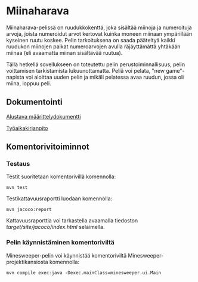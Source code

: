 # Miinaharava
Miinaharava-pelissä on ruudukkokenttä, joka sisältää miinoja ja numeroituja arvoja, joista numeroidut arvot kertovat kuinka moneen miinaan ympärillään kyseinen ruutu koskee. Pelin tarkoituksena on saada pääteltyä kaikki ruudukon miinojen paikat numeroarvojen avulla räjäyttämättä yhtäkään miinaa (eli avaamatta miinan sisältävää ruutua).

Tällä hetkellä sovellukseen on toteutettu pelin perustoiminnallisuus, pelin voittamisen tarkistamista lukuunottamatta. Peliä voi pelata, "new game"-napista voi aloittaa uuden pelin ja mikäli pelatessa avaa ruudun, jossa oli miina, loppuu peli.

## Dokumentointi

[Alustava määrittelydokumentti](https://github.com/hackinen/ot-harjoitustyo/blob/master/dokumentointi/alustava-maarittelydokumentti.md)

[Työaikakirjanpito](https://github.com/hackinen/ot-harjoitustyo/blob/master/dokumentointi/tyoaikakirjanpito.md)

## Komentorivitoiminnot

### Testaus

Testit suoritetaan komentorivillä komennolla:

`mvn test`

Testikattavuusraportti luodaan komennolla:

`mvn jacoco:report`

Kattavuusraporttia voi tarkastella avaamalla tiedoston *target/site/jacoco/index.html* selaimella.


### Pelin käynnistäminen komentoriviltä

Minesweeper-pelin voi käynnistää komentoriviltä Minesweeper-projektikansiosta komennolla:

`mvn compile exec:java -Dexec.mainClass=minesweeper.ui.Main`
